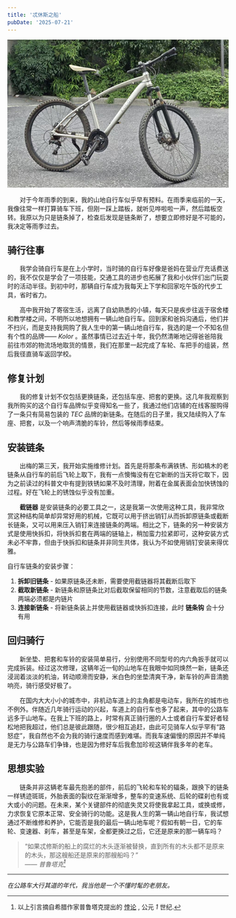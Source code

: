 ```yaml
---
title: '忒休斯之船'
pubDate: '2025-07-21'
---
```


![_kolor](./_assets/kolor.jpg)

&emsp;&emsp;对于今年雨季的到来，我的山地自行车似乎早有预料。在雨季来临前的一天，我像往常一样打算骑车下班，但刚一踩上踏板，就听见哗啦啦一声，然后踏板空转。我原以为只是链条掉了，检查后发现是链条断了，想要立即修好是不可能的，我决定等雨季过去。

## 骑行往事

&emsp;&emsp;我学会骑自行车是在上小学时，当时骑的自行车好像是爸妈在营业厅充话费送的，我不仅仅是学会了一项技能，交通工具的进步也拓展了我和小伙伴们出门玩耍时的活动半径。到初中时，那辆自行车成为我每天上下学和回家吃午饭的代步工具，省时省力。

&emsp;&emsp;高中我开始了寄宿生活，远离了自幼熟悉的小镇，每天只是疾步往返于宿舍楼和教学楼之间，不明所以地想拥有一辆山地自行车。回到家和爸妈沟通后，他们并不扫兴，而是支持我网购了我人生中的第一辆山地自行车，我选的是一个不知名但有个性的品牌—— *Kolor* 。虽然事情已过去近十年，我仍然清晰地记得爸爸陪我前往市郊的物流场地取货的情景，我们在那里一起完成了车轮、车把手的组装，然后我径直骑车返回学校。

## 修复计划

&emsp;&emsp;我的修复计划不仅包括更换链条，还包括车座、把套的更换。这几年我观察到我所购买的这个自行车品牌似乎变得知名一些了，我通过他们店铺的在线客服购得了一条只有简易包装的 *TEC* 品牌的新链条。在随后的日子里，我又陆续购入了车座、把套，以及一个响声清脆的车铃，然后等候雨季结束。

## 安装链条

&emsp;&emsp;出梅的第三天，我开始实施维修计划。首先是将那条布满铁锈、形如槁木的老链条从自行车的前后飞轮上取下，我有一点懊悔没有在它新断的当天将它取下，因为之前读过的科普文中有提到铁锈如果不及时清理，附着在金属表面会加快锈蚀的过程。好在飞轮上的锈蚀似乎没有加重。

&emsp;&emsp;**截链器** 是安装链条的必要工具之一，这是我第一次使用这种工具，我非常欣赏这种结构简单却异常好用的机械，它既可以用于挤出销钉从而拆卸原链条或截断长链条，又可以用来压入销钉来连接链条的两端。相比之下，链条的另一种安装方式是使用快拆扣，将快拆扣套在两端的链轴上，稍加蛮力拉紧即可，这种安装方式未必不牢靠，但由于快拆扣和链条并非同生共体，我认为不如使用销钉安装来得优雅。

自行车链条的安装步骤：

1. **拆卸旧链条** - 如果原链条还未断，需要使用截链器将其截断后取下
2. **截取新链条** - 新链条和原链条比对后截取保留相同的节数，注意截取后的链条两端必须都是内链片
3. **连接新链条** - 将新链条装上并使用截链器或快拆扣连接，此时 **链条钩** 会十分有用

## 回归骑行

&emsp;&emsp;新坐垫、把套和车铃的安装简单易行，分别使用不同型号的内六角扳手就可以完成拆装。经过这次修理，这辆年近一旬的山地车在我眼中如同焕然一新，链条还浸润着淡淡的机油，转动顺滑而安静，米白色的坐垫清爽干净，新车铃的声音清脆响亮，骑行感受好极了。

&emsp;&emsp;在国内大大小小的城市中，非机动车道上的主角都是电动车，我所在的城市也不例外。伴随近几年骑行运动的兴起，车道上的自行车也多了起来，其中的公路车远多于山地车。在我上下班的路上，时常有真正骑行圈的人士或者自行车爱好者轻松地把我超过，他们总是彼此跟随，很少相互追赶，由此可见骑车人似乎罕有“路怒症”，我自然也不会为我的骑行速度而感到难堪。而我车速偏慢的原因并不单纯是无力与公路车们争锋，也是因为修好车后我愈加珍视这辆伴我多年的老车。

## 思想实验

&emsp;&emsp;链条并非这辆老车最先抱恙的部件，前后的飞轮和车轮的辐条，跟换下的链条一样锈迹斑斑，外胎表面的裂纹在渐渐增多，整车的变速系统、后轮的碟刹也有或大或小的问题。在未来，某个关键部件的彻底失灵又将使我拿起工具，或换或修，力求恢复它原本正常、安全骑行的功能。这是我人生的第一辆山地自行车，我试想通过不断维修和养护，它能否是我的最后一辆山地车呢？假如有朝一日，它的车轮、变速器、刹车，甚至是车架，全都更换过之后，它还是原来的那一辆车吗？

> “如果忒修斯的船上的腐烂的木头逐渐被替换，直到所有的木头都不是原来的木头，那这艘船还是原来的那艘船吗？”<br>
> —— <cite>普鲁塔克[^1]</cite>

[^1]: 以上引言摘自希腊作家普鲁塔克提出的 [悖论](https://zh.wikipedia.org/wiki/%E5%BF%92%E4%BF%AE%E6%96%AF%E4%B9%8B%E8%88%B9) , 公元 *1* 世纪.

---

_在公路车大行其道的年代，我当他是一个不懂时髦的老朋友。_

